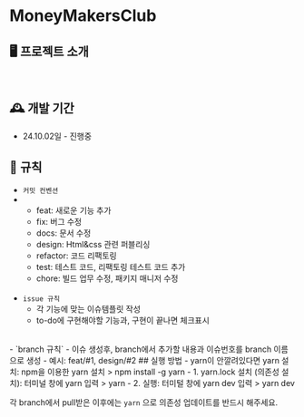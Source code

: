 # MoneyMakersClub

## 🖥️ 프로젝트 소개

<br>

## 🕰️ 개발 기간

- 24.10.02일 - 진행중

## 📝 규칙

- `커밋 컨벤션`
- - feat: 새로운 기능 추가
  - fix: 버그 수정
  - docs: 문서 수정
  - design: Html&css 관련 퍼블리싱
  - refactor: 코드 리팩토링
  - test: 테스트 코드, 리팩토링 테스트 코드 추가
  - chore: 빌드 업무 수정, 패키지 매니저 수정
  <br>
- `issue 규칙`
  - 각 기능에 맞는 이슈템플릿 작성
  - to-do에 구현해야할 기능과, 구현이 끝나면 체크표시

<br>
- `branch 규칙`
    - 이슈 생성후, branch에서 추가할 내용과 이슈번호를 branch 이름으로 생성
        - 예시: feat/#1, design/#2
## 실행 방법
- yarn이 안깔려있다면 yarn 설치: npm을 이용한 yarn 설치
   > npm install -g yarn
- 1. yarn.lock 설치 (의존성 설치): 터미널 창에 yarn 입력
   > yarn
- 2. 실행: 터미털 창에 yarn dev 입력
   > yarn dev
   
각 branch에서 pull받은 이후에는 `yarn` 으로 의존성 업데이트를 반드시 해주세요.
